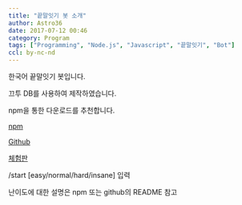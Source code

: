 ```yaml
---
title: "끝말잇기 봇 소개"
author: Astro36
date: 2017-07-12 00:46
category: Program
tags: ["Programming", "Node.js", "Javascript", "끝말잇기", "Bot"]
ccl: by-nc-nd
---
```


한국어 끝말잇기 봇입니다.

끄투 DB를 사용하여 제작하였습니다.

npm을 통한 다운로드를 추천합니다.

[npm](https://www.npmjs.com/package/word-chainer)

[Github](https://github.com/Astro36/WordChainerJS)

[체험판](https://t.me/word_chain_bot)

/start [easy/normal/hard/insane] 입력

난이도에 대한 설명은 npm 또는 github의 README 참고
